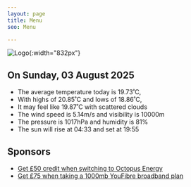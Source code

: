 ```yaml
---
layout: page
title: Menu
seo: Menu

---
```


![Logo](/images/logo.jpg){:width="832px"}

<!-- weather_marker starts -->
## On Sunday, 03 August 2025

- The average temperature today is 19.73˚C,
- With highs of 20.85˚C and lows of 18.86˚C,
- It may feel like 19.87˚C with scattered clouds
- The wind speed is 5.14m/s and visibility is 10000m
- The pressure is 1017hPa and humidity is 81%
- The sun will rise at 04:33 and set at 19:55

<!-- weather_marker ends -->

## Sponsors

- [Get £50 credit when switching to Octopus Energy](https://bit.ly/3oD1nnS)
- [Get £75 when taking a 1000mb YouFibre broadband plan](https://aklam.io/91zWhU?)
